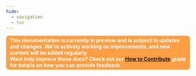 ```yaml
---
hide:
  - navigation
  - toc
---
```


<style>
.badge {
    display: inline-block;
    padding: 4px 10px;
    border-radius: 8px;
    font-size: 14px;
    font-weight: bold;
    color: white;
}

.badge-purple { background-color: #d8b5ff; color: #5a189a; }
.badge-orange { background-color: #ff9f45; }
.badge-light-orange { background-color: #ffcc99; color: #663300; }
</style>

<span class="badge badge-orange">This documentation is currently in preview and is subject to updates and changes. We're actively working on improvements, and new content will be added regularly. <br> Want help improve these docs? Check out our [How to Contribute](https://intergral.github.io/frdocs/Contribute/how-to-contribute/#contribute-to-the-fr-docs) guide for details on how you can provide feedback.</span>





<!DOCTYPE html>
<html>
<head>
    <title>FusionReactor Journey Steps</title>
    <style>
        .fr-journey-container {
            max-width: 1200px;
            margin: 0 auto;
            padding: 40px 20px;
            font-family: Roboto
        }

        .fr-journey-title {
            text-align: center;
            color: #4a5568s;
            margin-bottom: 50px;
            font-size: 2.5em;
            font-weight: 800;
        }

        .fr-steps {
            display: flex;
            justify-content: space-between;
            flex-wrap: wrap;
            gap: 30px;
        }

        .fr-step {
            flex: 1;
            min-width: 250px;
            background: #53AFDA;
            border-radius: 10px;
            border: 2px solid white;
            padding: 25px;
            box-shadow: 0 4px 6px rgba(0, 0, 0, 0.1);
            display: flex;
            flex-direction: column;
            align-items: center;
            text-align: center;
            transition: transform 0.3s ease;
        }

        .fr-step:hover {
            transform: translateY(-5px);
        }

        .fr-step-number {
            width: 40px;
            height: 40px;
            background: #FFA500;
            color: white;
            border-radius: 50%;
            display: flex;
            align-items: center;
            justify-content: center;
            font-size: 1.2em;
            font-weight: bold;
            margin-bottom: 15px;
        }

        .fr-step-title {
            font-weight: bold;
            margin-bottom: 1.0rem;
            font-size: 1.15rem;
            color: white;
        }

        .fr-step-description {
            font-size: 0.7rem;
            margin-bottom: 1.0rem;
            flex-grow: 1;
            color: #343942; /* Lighter color for description */
        }

        .fr-step-action {
            width: 100%;
        }

        .fr-btn {
            display: inline-block;
            padding: 0.4rem 1rem;
            background-color: #343942; /* Match the card background */
            color: #343942; /* Light blue text color */
            text-decoration: none;
            border: 2px solid white; /* Light blue border */
            border-radius: 5px;
            font-size: 0.7rem;
            transition: background-color 0.3s, color 0.3s;
        }

        .fr-btn:hover {
            background: white;
        }

        @media (max-width: 768px) {
            .fr-steps {
                flex-direction: column;
            }
            
            .fr-step {
                width: 100%;
            }
            
            .fr-journey-title {
                font-size: 2em;
            }
        }
    </style>
</head>
<body>
    <div class="fr-journey-container">
        <h1 class="fr-journey-title">Start your FusionReactor journey in 4 easy steps!</h1>
        <div class="fr-steps">
            <div class="fr-step">
                <div class="fr-step-number">1</div>
                <div class="fr-step-title">Create your account</div>
                <div class="fr-step-description">Don't have an account? Signing up is easy and only takes a few minutes.</div>
                <div class="fr-step-action">
                    <a href="https://app.fusionreactor.io/auth/login" class="fr-btn">Sign up here</a>
                </div>
            </div>
            <div class="fr-step">
                <div class="fr-step-number">2</div>
                <div class="fr-step-title">Install FusionReactor</div>
                <div class="fr-step-description">Dive into the UI and configure FusionReactor to monitor your stack.</div>
                <div class="fr-step-action">
                    <a href="/frdocs/Getting-started/install-fr/" class="fr-btn">Install FR</a>
                </div>
            </div>
            <div class="fr-step">
                <div class="fr-step-number">3</div>
                <div class="fr-step-title">Start your FR journey</div>
                <div class="fr-step-description">Familiarize yourself with our comprehensive monitoring platform.</div>
                <div class="fr-step-action">
                    <a href="/frdocs/Getting-started/intro-to-fr/" class="fr-btn">Get started</a>
                </div>
            </div>
            <div class="fr-step">
                <div class="fr-step-number">4</div>
                <div class="fr-step-title">Tutorials & walkthroughs</div>
                <div class="fr-step-description">Practical ways to use FusionReactor to solve everyday challenges.</div>
                <div class="fr-step-action">
                    <a href="/frdocs/Getting-started/Tutorials/know-the-ui/" class="fr-btn">Learn more</a>
                </div>
            </div>
        </div>
    </div>
</body>
</html>


### POPULAR DOCS



[Get to know the UI](/frdocs/Getting-started/Tutorials/know-the-ui/)  |  [Anomaly Detection](/frdocs/Data-insights/Features/Anomaly-Detection/ADoverview/)  |  [OpsPilot Hub](/frdocs/Data-insights/Features/OpsPilot/OpsPilot-Hub/overview/)  |   [Incidents](/frdocs/Data-insights/Features/Incidents/incidents/)



### MONITOR YOUR DATA

<div class="grid cards" markdown>

</div>


<div class="grid cards" markdown>

-   __Best Practices__


    ---


    Explores the optimal setup for your environment - local server, scripted, or Docker - ensuring seamless integration and efficient performance.


    [:octicons-arrow-right-24: Learn more](/frdocs/Best-Practices/Installation/installation-overview/)


-   __FusionReactor Agent__


    ---
   Monitor Java and ColdFusion applications to gain real-time and historical insights into web transactions, memory, CPU usage and more.




    [:octicons-arrow-right-24: Learn more](/frdocs/Monitor-your-data/FR-Agent/agent-overview/)


-    __Observability Agent__


    ---


    Monitor many aspects of your infrastructure including databases, Kafka, Docker, machine system metrics and more.


    [:octicons-arrow-right-24: Learn more](/frdocs/Monitor-your-data/Observability-agent/overview/)


-    __OpenTelemetry__


    ---


    Monitor your app's performance with OTel, an open-source framework for collecting, processing, and exporting telemetry data. 


    [:octicons-arrow-right-24: Learn more](/frdocs/Monitor-your-data/OpenTelemetry/getting-started/)


-   __Kubernetes__


    ---


    Monitor your K8s clusters by tracking health and performance of pods, ensuring efficient resource utilization, scaling, and real-time observability.


    [:octicons-arrow-right-24: Learn more](/frdocs/Monitor-your-data/Kubernetes-monitoring/overview/)


-   __Log Monitoring__


    ---


    Monitor logs from any location seamlessly alongside your existing FusionReactor data for unified observability and deeper insights.


    [:octicons-arrow-right-24: Learn more](/frdocs/Monitor-your-data/Log-monitoring/overview/)

</div>


### DATA INSIGHTS

<div class="grid" markdown>

[Alerting](/frdocs/Data-insights/Features/alerting/)
{ .card }

[Anomaly Detection](/frdocs/Data-insights/Features/Anomaly-Detection/ADoverview/)
{ .card }

[Applications](/frdocs/Data-insights/Features/applications/)
{ .card }

[Crash Protection](frdocs/Data-insights/Features/Crash-protection/Crash-Protection/)
{ .card }

[Dashboards](/frdocs/Data-insights/Features/dashboards/#log-dashboards)
{ .card }

[Debugger](/frdocs/Data-insights/Features/Debugger/Overview/)
{ .card }

[Deep](#)
{ .card }

[Enterprise Dashboard](/frdocs/Data-insights/Features/Enterprise-Dashboard/Enterprise-Dashboard/)
{ .card }

[Explore](/frdocs/Data-insights/Features/explore/)
{ .card }

[Historic Data](/frdocs/Data-insights/Features/timepicker/)
{ .card }

[Incidents](/frdocs/Data-insights/Features/Incidents/incidents/)
{ .card }

[JDBC](/frdocs/Data-insights/Features/JDBC/Databases/)
{ .card }

[Logs](/frdocs/Data-insights/Features/Logs/Logs/)
{ .card }

[Memory](/frdocs/Data-insights/Features/Memory/Overview/)
{ .card }

[Metrics](/frdocs/Data-insights/Features/Metrics/Metrics-Page/)
{ .card }

[OpsPilot](/frdocs/Data-insights/Features/OpsPilot/AIoverview/)
{ .card }

[Profiler](/frdocs/Data-insights/Features/Profiler/Profiler/)
{ .card }

[Requests](/frdocs/Data-insights/Features/Requests/Applications/)
{ .card }

[Resources](/frdocs/Data-insights/Features/Resources/Buffer-Pool/)
{ .card }


[Servers](/frdocs/Data-insights/Features/servers/)
{ .card }

[Settings](/frdocs/Data-insights/Features/Settings/CPU-Sampler/)
{ .card }

[System Resouces](/frdocs/Data-insights/Features/System-Resources/CPU/)
{ .card }

[Transactions](/frdocs/Data-insights/Features/Transactions/Activity/)
{ .card }

[UEM Sessions](/frdocs/Data-insights/Features/UEM/Sessions/)
{ .card }

</div>



### LATEST UPDATES

<div class="grid" markdown>

[What's New](/frdocs/Latest-updates/WhatsNew/)
{ .card }

[Releases](/frdocs/Latest-updates/Releases/)
{ .card }


</div>

### ADMIN & DATA

<div class="grid" markdown>

[Account & user management](/frdocs/Admin-and-data/Account/Cloud/users/)
{ .card }

[Billing](/frdocs/Admin-and-data/Billing/Cloud/overview/)
{ .card }


[Data limits](/frdocs/Admin-and-data/Limits/)
{ .card }

[Licensing](/frdocs/Admin-and-data/Licensing/Licensing/)
{ .card }


[Security](/frdocs/Admin-and-data/security/)
{ .card }

[Terms of Service](/frdocs/Admin-and-data/tos/)
{ .card }

[Third party licenses](/frdocs/Admin-and-data/Third-Party-Licenses/licenses/)
{ .card }


</div>
